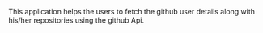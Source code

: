 This application helps the users to fetch the github user details along with his/her repositories using the github Api. 
